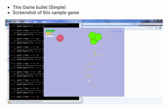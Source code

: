  - This Game bullet (Simple)
 -    Screenshot of this sample game 

<img src = "https://github.com/Abd-Elrazek/Game_Bullet/blob/master/screen.png" />